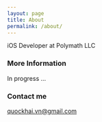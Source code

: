 ```yaml
---
layout: page
title: About
permalink: /about/
---
```


iOS Developer at Polymath LLC

### More Information

In progress ...

### Contact me

[quockhai.vn@gmail.com](mailto:quockhai.vn@gmail.com)
